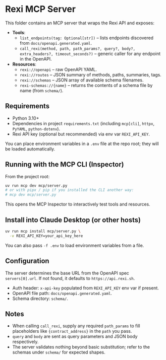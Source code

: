 # Rexi MCP Server

This folder contains an MCP server that wraps the Rexi API and exposes:

- **Tools**:
  - `list_endpoints(tag: Optional[str])` – lists endpoints discovered from `docs/openapi.generated.yaml`.
  - `call_rexi(method, path, path_params?, query?, body?, extra_headers?, timeout_seconds?)` – generic caller for any endpoint in the OpenAPI.
- **Resources**:
  - `rexi://openapi` – raw OpenAPI YAML.
  - `rexi://routes` – JSON summary of methods, paths, summaries, tags.
  - `rexi://schemas` – JSON array of available schema filenames.
  - `rexi-schemas://{name}` – returns the contents of a schema file by name (from `schema/`).

## Requirements

- Python 3.10+
- Dependencies in project `requirements.txt` (including `mcp[cli]`, `httpx`, `PyYAML`, `python-dotenv`).
- Rexi API key (optional but recommended) via env var `REXI_API_KEY`.

You can place environment variables in a `.env` file at the repo root; they will be loaded automatically.

## Running with the MCP CLI (Inspector)

From the project root:

```bash
uv run mcp dev mcp/server.py
# or with pipx / pip if you installed the CLI another way:
# mcp dev mcp/server.py
```

This opens the MCP Inspector to interactively test tools and resources.

## Install into Claude Desktop (or other hosts)

```bash
uv run mcp install mcp/server.py \
  -v REXI_API_KEY=your_api_key_here
```

You can also pass `-f .env` to load environment variables from a file.

## Configuration

The server determines the base URL from the OpenAPI spec `servers[0].url`. If not found, it defaults to `https://api.rexi.sh`.

- Auth header: `x-api-key` populated from `REXI_API_KEY` env var if present.
- OpenAPI file path: `docs/openapi.generated.yaml`.
- Schema directory: `schema/`.

## Notes

- When calling `call_rexi`, supply any required `path_params` to fill placeholders like `{contract_address}` in the `path` you pass.
- `query` and `body` are sent as query parameters and JSON body respectively.
- The server validates nothing beyond basic substitution; refer to the schemas under `schema/` for expected shapes.
